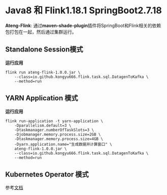 # Java8 和 Flink1.18.1 SpringBoot2.7.18

**Ateng-Flink**: 通过**maven-shade-plugin**插件将SpringBoot和Flink相关的依赖包打包在一起，然后通过集群运行。

## Standalone Session模式

**运行应用**

```
flink run ateng-flink-1.0.0.jar \
    --class=io.github.kongyu666.flink.task.sql.DatagenToKafka \
    --method=run
```

## YARN Application 模式

**运行应用**

```
flink run-application -t yarn-application \
    -Dparallelism.default=3 \
    -Dtaskmanager.numberOfTaskSlots=3 \
    -Djobmanager.memory.process.size=2GB \
    -Dtaskmanager.memory.process.size=4GB \
    -Dyarn.application.name="生成数据并计算窗口" \
    ateng-flink-1.0.0.jar \
    --class=io.github.kongyu666.flink.task.sql.DatagenToKafka \
    --method=run
```

## Kubernetes Operator 模式

参考[文档](https://github.com/kongyu666/work/blob/main/work/bigdata/05-flink/kubernetes-operator/deploy/flink-standard-myapp-prod.yaml)
